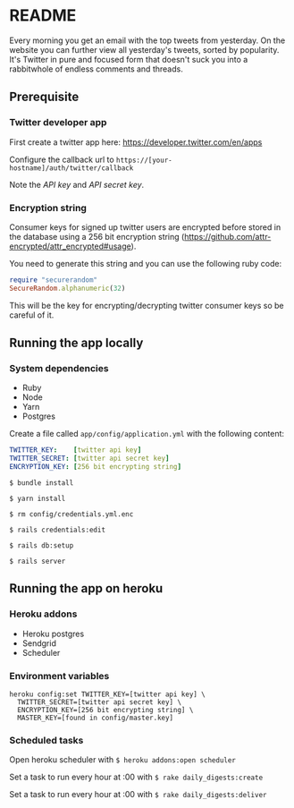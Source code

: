 # README

Every morning you get an email with the top tweets from yesterday. On the website you can further view all yesterday's tweets, sorted by popularity.
It's Twitter in pure and focused form that doesn't suck you into a rabbitwhole of endless comments and threads.

## Prerequisite

### Twitter developer app
First create a twitter app here: https://developer.twitter.com/en/apps

Configure the callback url to `https://[your-hostname]/auth/twitter/callback`

Note the *API key* and *API secret key*.

### Encryption string
Consumer keys for signed up twitter users are encrypted before stored in the database using a 256 bit encryption string (https://github.com/attr-encrypted/attr_encrypted#usage).

You need to generate this string and you can use the following ruby code:

```ruby
require "securerandom"
SecureRandom.alphanumeric(32)
```

This will be the key for encrypting/decrypting twitter consumer keys so be careful of it.

## Running the app locally

### System dependencies
- Ruby
- Node
- Yarn
- Postgres

Create a file called `app/config/application.yml` with the following content:
```YAML
TWITTER_KEY:    [twitter api key]
TWITTER_SECRET: [twitter api secret key]
ENCRYPTION_KEY: [256 bit encrypting string]
```


`$ bundle install`

`$ yarn install`

`$ rm config/credentials.yml.enc`

`$ rails credentials:edit`

`$ rails db:setup`

`$ rails server`


## Running the app on heroku

### Heroku addons
- Heroku postgres
- Sendgrid
- Scheduler

### Environment variables
```
heroku config:set TWITTER_KEY=[twitter api key] \
  TWITTER_SECRET=[twitter api secret key] \
  ENCRYPTION_KEY=[256 bit encrypting string] \
  MASTER_KEY=[found in config/master.key]
```

### Scheduled tasks
Open heroku scheduler with `$ heroku addons:open scheduler`

Set a task to run every hour at :00 with `$ rake daily_digests:create`

Set a task to run every hour at :00 with `$ rake daily_digests:deliver`
